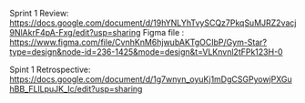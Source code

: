 Sprint 1 Review:
https://docs.google.com/document/d/19hYNLYhTvySCQz7PkqSuMJRZ2vacj9NlAkrF4pA-Fxg/edit?usp=sharing
Figma file : https://www.figma.com/file/CvnhKnM6hjwubAKTgOCIbP/Gym-Star?type=design&node-id=236-1425&mode=design&t=VLKnvnl2tFPk123H-0

Spint 1 Retrospective:
https://docs.google.com/document/d/1g7wnyn_oyuKj1mDgCSGPyowjPXGuhBB_FLlLpuJK_Ic/edit?usp=sharing

